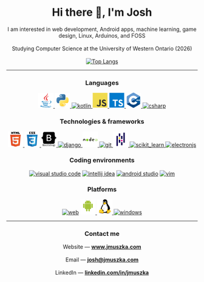 <!-- INTRODUCTION -->
<div align="center">

# Hi there 👋, I'm Josh
I am interested in web development, Android apps, machine learning, game design, Linux, Arduinos, and FOSS
<br><br>
Studying Computer Science at the University of Western Ontario (2026) <br><br>
  [![Top Langs](https://github-readme-stats-git-masterrstaa-rickstaa.vercel.app/api/top-langs/?username=apemanjosh67&theme=gruvbox&show_icons=true&layout=compact)](https://github.com/apemanjosh67/github-readme-stats)
  
<hr>

</div>
  
  
<!-- SKILLS -->
<div align="center">
  
### Languages
  <a href="https://www.java.com" target="_blank" rel="noreferrer" title="Java"> <img src="https://raw.githubusercontent.com/devicons/devicon/master/icons/java/java-original.svg" alt="java" width="40" height="40"/> </a>
  <a href="https://www.python.org" target="_blank" rel="noreferrer" title="Python"> <img src="https://raw.githubusercontent.com/devicons/devicon/master/icons/python/python-original.svg" alt="python" width="40" height="40"/> </a> 
    <a href="https://kotlinlang.org" target="_blank" rel="noreferrer" title="Kotlin"> <img src="https://www.vectorlogo.zone/logos/kotlinlang/kotlinlang-icon.svg" alt="kotlin" width="40" height="40"/> </a> 
  <a href="https://developer.mozilla.org/en-US/docs/Web/JavaScript" target="_blank" rel="noreferrer" title="JavaScript"> <img src="https://raw.githubusercontent.com/devicons/devicon/master/icons/javascript/javascript-original.svg" alt="javascript" width="40" height="40"/> </a> 
  <a href="https://www.typescriptlang.org/" target="_blank" rel="noreferrer" title="TypeScript"> <img src="https://raw.githubusercontent.com/devicons/devicon/master/icons/typescript/typescript-original.svg" alt="typescript" width="40" height="40"/> </a> 
    <a href="https://www.w3schools.com/cpp/" target="_blank" rel="noreferrer" title="C++"> <img src="https://raw.githubusercontent.com/devicons/devicon/master/icons/cplusplus/cplusplus-original.svg" alt="cplusplus" width="40" height="40"/> </a> 
    <a href="https://learn.microsoft.com/en-us/dotnet/csharp/" target="_blank" rel="noreferrer" title="C#"> <img src="https://cdn.worldvectorlogo.com/logos/c--4.svg" alt="csharp" width="40" height="40"/> </a> 

### Technologies & frameworks
   <a href="https://www.w3.org/html/" target="_blank" rel="noreferrer" title="HTML"> <img src="https://raw.githubusercontent.com/devicons/devicon/master/icons/html5/html5-original-wordmark.svg" alt="html5" width="40" height="40"/> </a> 
  <a href="https://www.w3schools.com/css/" target="_blank" rel="noreferrer" title="CSS"> <img src="https://raw.githubusercontent.com/devicons/devicon/master/icons/css3/css3-original-wordmark.svg" alt="css3" width="40" height="40"/> </a> 
  <a href="https://getbootstrap.com" target="_blank" rel="noreferrer" title="Bootstrap"> <img src="https://raw.githubusercontent.com/devicons/devicon/master/icons/bootstrap/bootstrap-plain-wordmark.svg" alt="bootstrap" width="40" height="40"/> </a> 
  <a href="https://www.djangoproject.com/" target="_blank" rel="noreferrer" title="Django"> <img src="https://www.svgrepo.com/show/353657/django-icon.svg" alt="django" width="40" height="40"/> </a> 
       <a href="https://nodejs.org" target="_blank" rel="noreferrer" title="NodeJS"> <img src="https://raw.githubusercontent.com/devicons/devicon/master/icons/nodejs/nodejs-original-wordmark.svg" alt="nodejs" width="40" height="40"/> </a> 
   <a href="https://git-scm.com/" target="_blank" rel="noreferrer" title="Git"> <img src="https://www.vectorlogo.zone/logos/git-scm/git-scm-icon.svg" alt="git" width="40" height="40"/> </a> 
       <a href="https://pandas.pydata.org/" target="_blank" rel="noreferrer" title="Pandas"> <img src="https://raw.githubusercontent.com/devicons/devicon/2ae2a900d2f041da66e950e4d48052658d850630/icons/pandas/pandas-original.svg" alt="pandas" width="40" height="40"/> </a> 
         <a href="https://scikit-learn.org/" target="_blank" rel="noreferrer" title="Scikit-Learn"> <img src="https://upload.wikimedia.org/wikipedia/commons/0/05/Scikit_learn_logo_small.svg" alt="scikit_learn" width="40" height="40"/> </a> 
         <a href="https://www.electronjs.org/" target="_blank" rel="noreferrer" title="ElectronJS"> <img src="https://pbs.twimg.com/profile_images/730268134460903424/8WOgriUU_400x400.jpg" alt="electronjs" width="40" height="40"/> </a> 

### Coding environments
<a href="https://code.visualstudio.com/" target="_blank" rel="noreferrer" title="Visual Studio Code"> <img src="https://upload.wikimedia.org/wikipedia/commons/thumb/9/9a/Visual_Studio_Code_1.35_icon.svg/2048px-Visual_Studio_Code_1.35_icon.svg.png" alt="visual studio code" width="40" height="40"/></a>
<a href="https://www.jetbrains.com/idea/" target="_blank" rel="noreferrer" title="Intellij IDEA"> <img src="https://upload.wikimedia.org/wikipedia/commons/thumb/9/9c/IntelliJ_IDEA_Icon.svg/1200px-IntelliJ_IDEA_Icon.svg.png" alt="intellij idea" width="40" height="40"/></a>
<a href="https://developer.android.com/studio?gclid=Cj0KCQjwj_ajBhCqARIsAA37s0xsHaARC0vcANWQda0vj_54DWmW5KjrEy88As4WZ5hR4iAqI4QKHIcaAua5EALw_wcB&gclsrc=aw.ds" target="_blank" rel="noreferrer" title="Android Studio"> <img src="https://upload.wikimedia.org/wikipedia/commons/thumb/9/95/Android_Studio_Icon_3.6.svg/1900px-Android_Studio_Icon_3.6.svg.png" alt="android studio" width="40" height="40"/></a>
<a href="https://www.vim.org/" target="_blank" rel="noreferrer" title="Vim"> <img src="https://upload.wikimedia.org/wikipedia/commons/thumb/9/9f/Vimlogo.svg/800px-Vimlogo.svg.png" alt="vim" width="40" height="40"/></a>

### Platforms
<a href="https://www.w3.org/" target="_blank" rel="noreferrer" title="Web development"> <img src="https://cdn-icons-png.flaticon.com/512/6510/6510324.png" alt="web" width="40" height="40"/></a>
<a href="https://developer.android.com" target="_blank" rel="noreferrer" title="Android"> <img src="https://raw.githubusercontent.com/devicons/devicon/master/icons/android/android-original-wordmark.svg" alt="android" width="40" height="40"/> </a>
<a href="https://www.linux.org/" target="_blank" rel="noreferrer" title="Linux"> <img src="https://raw.githubusercontent.com/devicons/devicon/master/icons/linux/linux-original.svg" alt="linux" width="40" height="40"/> </a> 
<a href="https://www.microsoft.com/en-ca/windows" target="_blank" rel="noreferrer" title="Windows"> <img src="https://upload.wikimedia.org/wikipedia/commons/thumb/4/48/Windows_logo_-_2012_%28dark_blue%29.svg/2048px-Windows_logo_-_2012_%28dark_blue%29.svg.png" alt="windows" width="40" height="40"/></a>
<br>

</div>
  
<hr>

<!-- CONTACT -->
<div align="center">
  
  ### Contact me
  Website — <b><a href="http://jmuszka.com" target="blank">www.jmuszka.com</a></b> <br><br>
  Email — <b>josh@jmuszka.com</b> <br><br>
  LinkedIn — <b><a href="https://www.linkedin.com/in/jmuszka/" target="blank">linkedin.com/in/jmuszka</a></b>
</div>
